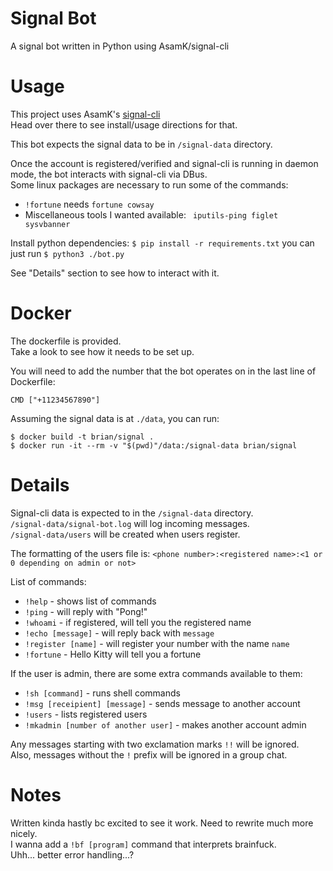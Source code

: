 # Signal Bot
A signal bot written in Python using AsamK/signal-cli

# Usage
This project uses AsamK's [signal-cli](https://github.com/AsamK/signal-cli)  
Head over there to see install/usage directions for that.

This bot expects the signal data to be in `/signal-data` directory.

Once the account is registered/verified and signal-cli is running in daemon mode, the bot interacts with signal-cli via DBus.  
Some linux packages are necessary to run some of the commands:  

* `!fortune` needs `fortune cowsay`
* Miscellaneous tools I wanted available: ` iputils-ping figlet sysvbanner`

Install python dependencies: `$ pip install -r requirements.txt` you can just run `$ python3 ./bot.py`

See "Details" section to see how to interact with it.

# Docker
The dockerfile is provided.  
Take a look to see how it needs to be set up.

You will need to add the number that the bot operates on in the last line of Dockerfile:  
```
CMD ["+11234567890"]
```

Assuming the signal data is at `./data`, you can run:
```
$ docker build -t brian/signal .
$ docker run -it --rm -v "$(pwd)"/data:/signal-data brian/signal
```

# Details
Signal-cli data is expected to in the `/signal-data` directory.  
`/signal-data/signal-bot.log` will log incoming messages.  
`/signal-data/users` will be created when users register.  

The formatting of the users file is: `<phone number>:<registered name>:<1 or 0 depending on admin or not>`

List of commands:

* `!help` - shows list of commands
* `!ping` - will reply with "Pong!"
* `!whoami` - if registered, will tell you the registered name
* `!echo [message]` - will reply back with `message`
* `!register [name]` - will register your number with the name `name`
* `!fortune` - Hello Kitty will tell you a fortune

If the user is admin, there are some extra commands available to them:

* `!sh [command]` - runs shell commands
* `!msg [receipient] [message]` - sends message to another account
* `!users` - lists registered users
* `!mkadmin [number of another user]` - makes another account admin

Any messages starting with two exclamation marks `!!` will be ignored.  
Also, messages without the `!` prefix will be ignored in a group chat.

# Notes
Written kinda hastly bc excited to see it work. Need to rewrite much more nicely.  
I wanna add a `!bf [program]` command that interprets brainfuck.  
Uhh... better error handling...?
